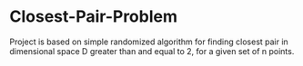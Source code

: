 # Closest-Pair-Problem
Project is based on simple randomized algorithm for finding closest pair in dimensional space D greater than and equal to 2, for a given set of n points.
